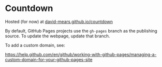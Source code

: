 # Countdown

Hosted (for now) at [david-mears.github.io/countdown](david-mears.github.io/countdown)

By default, GitHub Pages projects use the `gh-pages` branch as the publishing source. To update the webpage, update that branch.

To add a custom domain, see:

https://help.github.com/en/github/working-with-github-pages/managing-a-custom-domain-for-your-github-pages-site
